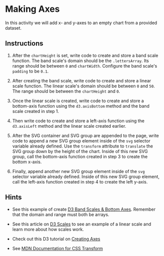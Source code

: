 # Making Axes

In this activity we will add x- and y-axes to an empty chart from a provided dataset.

## Instructions

1. After the `chartHeight` is set, write code to create and store a band scale function. The band scale's domain should be the `.lettersArray`. Its range should be between `0` and `chartWidth`. Configure the band scale's `padding` to be `0.1`.

2. After creating the band scale, write code to create and store a linear scale function. The linear scale's domain should be between `0` and `50`. The range should be between the `chartHeight` and `0`.

3. Once the linear scale is created, write code to create and store a bottom-axis function using the `d3.axisBottom` method and the band scale created in step 1.

4. Then write code to create and store a left-axis function using the `d3.axisLeft` method and the linear scale created earlier.

5. After the SVG container and SVG group are appended to the page, write code to append a new SVG group element inside of the `svg` selector variable already defined. Use the `transform` attribute to `translate` the SVG group down by the height of the chart. Inside of this new SVG group, call the bottom-axis function created in step 3 to create the bottom x-axis.

6. Finally, append another new SVG group element inside of the `svg` selector variable already defined. Inside of this new SVG group element, call the left-axis function created in step 4 to create the left y-axis. 

## Hints

* See this example of create [D3 Band Scales & Bottom Axes](https://bl.ocks.org/biovisualize/9c0d30d0539914ecdb15). Remember that the domain and range must both be arrays.

* See this article on [D3 Scales](https://www.dashingd3js.com/d3js-scales) to see an example of a linear scale and learn more about how scales work.

* Check out this D3 tutorial on [Creating Axes](https://www.dashingd3js.com/d3js-axes)

* See [MDN Documentation for CSS Transform](https://developer.mozilla.org/en-US/docs/Web/CSS/transform-function/translate)
